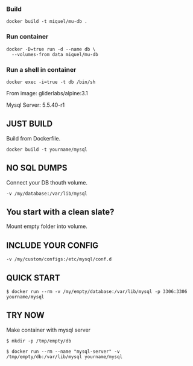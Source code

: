 ### Build

```
docker build -t miquel/mu-db .
```

### Run container
```
docker -D=true run -d --name db \
  --volumes-from data miquel/mu-db
```

### Run a shell in container
```
docker exec -i=true -t db /bin/sh
```


From image: gliderlabs/alpine:3.1

Mysql Server: 5.5.40-r1

## JUST BUILD
Build from Dockerfile.

```
docker build -t yourname/mysql
```

## NO SQL DUMPS
Connect your DB thouth volume.

```
-v /my/database:/var/lib/mysql
```

## You start with a clean slate?
Mount empty folder into volume.

## INCLUDE YOUR CONFIG

```
-v /my/custom/configs:/etc/mysql/conf.d
```

## QUICK START
```
$ docker run --rm -v /my/empty/database:/var/lib/mysql -p 3306:3306 yourname/mysql
```

## TRY NOW
Make container with mysql server

```
$ mkdir -p /tmp/empty/db

$ docker run --rm --name "mysql-server" -v /tmp/empty/db:/var/lib/mysql yourname/mysql

```
